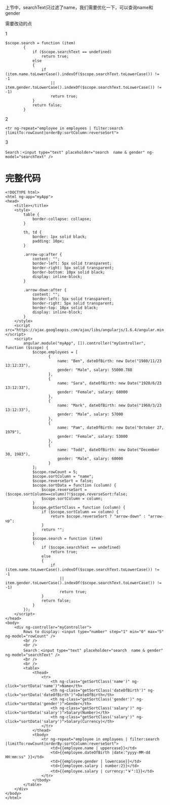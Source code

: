 上节中，searchText只过滤了name，我们需要优化一下，可以查询name和gender

需要改动的点

1

	$scope.search = function (item)
            {
                if ($scope.searchText == undefined)
                    return true;
                else
                {
                    if (item.name.toLowerCase().indexOf($scope.searchText.toLowerCase()) != -1
                        || item.gender.toLowerCase().indexOf($scope.searchText.toLowerCase()) != -1)
                        return true;
                }
                return false;
            }

2

	<tr ng-repeat="employee in employees | filter:search |limitTo:rowCount|orderBy:sortColumn:reverseSort">

3

	Search：<input type="text" placeholder="search  name & gender" ng-model="searchText" />

# 完整代码

	<!DOCTYPE html>
	<html ng-app="myApp">
	<head>
	    <title></title>
	    <style>
	        table {
	            border-collapse: collapse;
	        }
	
	        th, td {
	            border: 1px solid black;
	            padding: 10px;
	        }
	
	        .arrow-up:after {
	            content: "";
	            border-left: 5px solid transparent;
	            border-right: 5px solid transparent;
	            border-bottom: 10px solid black;
	            display: inline-block;
	        }
	
	        .arrow-down:after {
	            content: "";
	            border-left: 5px solid transparent;
	            border-right: 5px solid transparent;
	            border-top: 10px solid black;
	            display: inline-block;
	        }
	    </style>
	    <script src="https://ajax.googleapis.com/ajax/libs/angularjs/1.6.4/angular.min.js"></script>
	    <script>
	        angular.module("myApp", []).controller("myController", function ($scope) {
	            $scope.employees = [
	                   {
	                       name: "Ben", dateOfBirth: new Date("1980/11/23 13:12:33"),
	                       gender: "Male", salary: 55000.788
	                   },
	                   {
	                       name: "Sara", dateOfBirth: new Date("1920/6/23 13:12:33"),
	                       gender: "Female", salary: 68000
	                   },
	                   {
	                       name: "Mark", dateOfBirth: new Date("1960/3/23 13:12:33"),
	                       gender: "Male", salary: 57000
	                   },
	                   {
	                       name: "Pam", dateOfBirth: new Date("October 27, 1979"),
	                       gender: "Female", salary: 53000
	                   },
	                   {
	                       name: "Todd", dateOfBirth: new Date("December 30, 1983"),
	                       gender: "Male", salary: 60000
	                   }
	            ];
	            $scope.rowCount = 5;
	            $scope.sortColumn = "name";
	            $scope.reverseSort = false;
	            $scope.sortData = function (column) {
	                $scope.reverseSort =($scope.sortColumn==column)?!$scope.reverseSort:false;
	                $scope.sortColumn = column;
	            }
	            $scope.getSortClass = function (column) {
	                if ($scope.sortColumn == column) {
	                    return $scope.reverseSort ? "arrow-down" : "arrow-up";
	                }
	                return "";
	            }
	            $scope.search = function (item)
	            {
	                if ($scope.searchText == undefined)
	                    return true;
	                else
	                {
	                    if (item.name.toLowerCase().indexOf($scope.searchText.toLowerCase()) != -1
	                        || item.gender.toLowerCase().indexOf($scope.searchText.toLowerCase()) != -1)
	                        return true;
	                }
	                return false;
	            }
	        });
	    </script>
	</head>
	<body>
	    <div ng-controller="myController">
	        Rows to display: <input type="number" step="1" min="0" max="5" ng-model="rowCount" />
	        <br />
	        <br />
	        Search：<input type="text" placeholder="search  name & gender" ng-model="searchText" />
	        <br />
	        <br />
	        <table>
	            <thead>
	                <tr>
	                    <th ng-class="getSortClass('name')" ng-click="sortData('name')">Name</th>
	                    <th ng-class="getSortClass('dateOfBirth')" ng-click="sortData('dateOfBirth')">DateOfBirth</th>
	                    <th ng-class="getSortClass('gender')" ng-click="sortData('gender')">Gender</th>
	                    <th ng-class="getSortClass('salary')" ng-click="sortData('salary')">Salary(Number)</th>
	                    <th ng-class="getSortClass('salary')" ng-click="sortData('salary')">Salary(Currency)</th>
	                </tr>
	            </thead>
	            <tbody>
	                <tr ng-repeat="employee in employees | filter:search |limitTo:rowCount|orderBy:sortColumn:reverseSort">
	                    <td>{{employee.name | uppercase}}</td>
	                    <td>{{employee.dateOfBirth |date:"yyyy-MM-dd HH:mm:ss" }}</td>
	                    <td>{{employee.gender | lowercase}}</td>
	                    <td>{{employee.salary | number:2}}</td>
	                    <td>{{employee.salary | currency:"￥":1}}</td>
	                </tr>
	            </tbody>
	        </table>
	    </div>
	</body>
	</html>
